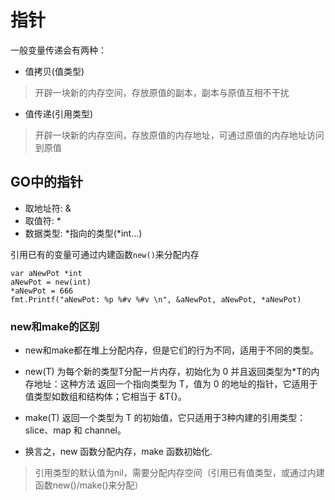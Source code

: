 # 指针
一般变量传递会有两种：
- 值拷贝(值类型)
> 开辟一块新的内存空间，存放原值的副本，副本与原值互相不干扰
- 值传递(引用类型)
> 开辟一块新的内存空间，存放原值的内存地址，可通过原值的内存地址访问到原值

## GO中的指针
- 取地址符: &
- 取值符: *
- 数据类型: *指向的类型(*int...)

引用已有的变量可通过内建函数```new()```来分配内存
```
var aNewPot *int
aNewPot = new(int)
*aNewPot = 666
fmt.Printf("aNewPot: %p %#v %#v \n", &aNewPot, aNewPot, *aNewPot)
```
### new和make的区别
- new和make都在堆上分配内存，但是它们的行为不同，适用于不同的类型。

- new(T) 为每个新的类型T分配一片内存，初始化为 0 并且返回类型为*T的内存地址：这种方法 返回一个指向类型为 T，值为 0 的地址的指针，它适用于值类型如数组和结构体；它相当于 &T{}。

- make(T) 返回一个类型为 T 的初始值，它只适用于3种内建的引用类型：slice、map 和 channel。

- 换言之，new 函数分配内存，make 函数初始化.

> 引用类型的默认值为nil，需要分配内存空间（引用已有值类型，或通过内建函数new()/make()来分配）
